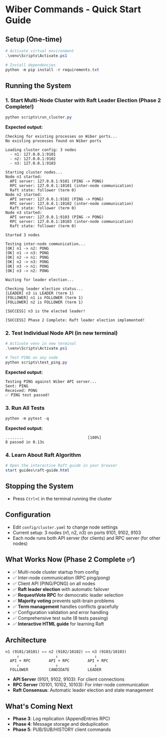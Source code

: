 # Wiber Commands - Quick Start Guide

## Setup (One-time)
```powershell
# Activate virtual environment
.\venv\Scripts\Activate.ps1

# Install dependencies
python -m pip install -r requirements.txt
```

## Running the System

### 1. Start Multi-Node Cluster with Raft Leader Election (Phase 2 Complete!)
```powershell
python scripts\run_cluster.py
```
**Expected output:**
```
Checking for existing processes on Wiber ports...
No existing processes found on Wiber ports

Loading cluster config: 3 nodes
  - n1: 127.0.0.1:9101
  - n2: 127.0.0.1:9102
  - n3: 127.0.0.1:9103

Starting cluster nodes...
Node n1 started:
  API server: 127.0.0.1:9101 (PING -> PONG)
  RPC server: 127.0.0.1:10101 (inter-node communication)
  Raft state: follower (term 0)
Node n2 started:
  API server: 127.0.0.1:9102 (PING -> PONG)
  RPC server: 127.0.0.1:10102 (inter-node communication)
  Raft state: follower (term 0)
Node n3 started:
  API server: 127.0.0.1:9103 (PING -> PONG)
  RPC server: 127.0.0.1:10103 (inter-node communication)
  Raft state: follower (term 0)

Started 3 nodes

Testing inter-node communication...
[OK] n1 -> n2: PONG
[OK] n1 -> n3: PONG
[OK] n2 -> n1: PONG
[OK] n2 -> n3: PONG
[OK] n3 -> n1: PONG
[OK] n3 -> n2: PONG

Waiting for leader election...

Checking leader election status...
[LEADER] n3 is LEADER (term 1)
[FOLLOWER] n1 is FOLLOWER (term 1)
[FOLLOWER] n2 is FOLLOWER (term 1)

[SUCCESS] n3 is the elected leader!

[SUCCESS] Phase 2 Complete: Raft leader election implemented!
```

### 2. Test Individual Node API (in new terminal)
```powershell
# Activate venv in new terminal
.\venv\Scripts\Activate.ps1

# Test PING on any node
python scripts\test_ping.py
```
**Expected output:**
```
Testing PING against Wiber API server...
Sent: PING
Received: PONG
✅ PING test passed!
```

### 3. Run All Tests
```powershell
python -m pytest -q
```
**Expected output:**
```
........                            [100%]
8 passed in 0.13s
```

### 4. Learn About Raft Algorithm
```powershell
# Open the interactive Raft guide in your browser
start guides\raft-guide.html
```

## Stopping the System
- Press `Ctrl+C` in the terminal running the cluster

## Configuration
- Edit `config/cluster.yaml` to change node settings
- Current setup: 3 nodes (n1, n2, n3) on ports 9101, 9102, 9103
- Each node runs both API server (for clients) and RPC server (for other nodes)

## What Works Now (Phase 2 Complete ✅)
- ✅ Multi-node cluster startup from config
- ✅ Inter-node communication (RPC ping/pong)
- ✅ Client API (PING/PONG) on all nodes
- ✅ **Raft leader election** with automatic failover
- ✅ **RequestVote RPC** for democratic leader selection
- ✅ **Majority voting** prevents split-brain problems
- ✅ **Term management** handles conflicts gracefully
- ✅ Configuration validation and error handling
- ✅ Comprehensive test suite (8 tests passing)
- ✅ **Interactive HTML guide** for learning Raft

## Architecture
```
n1 (9101/10101) ←→ n2 (9102/10102) ←→ n3 (9103/10103)
     ↓                ↓                ↓
  API + RPC        API + RPC        API + RPC
     ↓                ↓                ↓
  FOLLOWER         CANDIDATE        LEADER
```

- **API Server** (9101, 9102, 9103): For client connections
- **RPC Server** (10101, 10102, 10103): For inter-node communication
- **Raft Consensus**: Automatic leader election and state management

## What's Coming Next
- **Phase 3**: Log replication (AppendEntries RPC)
- **Phase 4**: Message storage and deduplication
- **Phase 5**: PUB/SUB/HISTORY client commands
